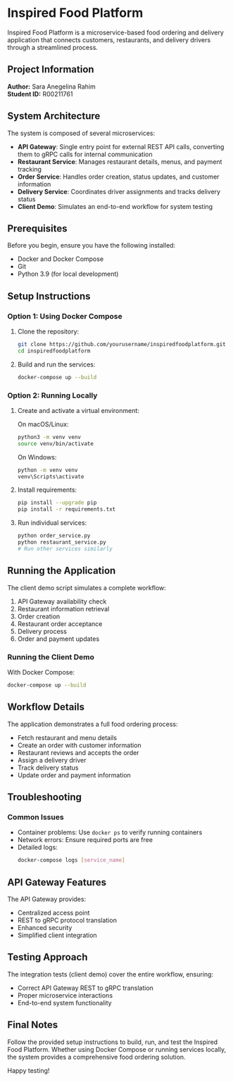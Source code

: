 # Inspired Food Platform

Inspired Food Platform is a microservice-based food ordering and delivery application that connects customers, restaurants, and delivery drivers through a streamlined process.

## Project Information

**Author:** Sara Anegelina Rahim  
**Student ID:** R00211761

## System Architecture

The system is composed of several microservices:
- **API Gateway**: Single entry point for external REST API calls, converting them to gRPC calls for internal communication
- **Restaurant Service**: Manages restaurant details, menus, and payment tracking
- **Order Service**: Handles order creation, status updates, and customer information
- **Delivery Service**: Coordinates driver assignments and tracks delivery status
- **Client Demo**: Simulates an end-to-end workflow for system testing

## Prerequisites

Before you begin, ensure you have the following installed:
- Docker and Docker Compose
- Git
- Python 3.9 (for local development)

## Setup Instructions

### Option 1: Using Docker Compose

1. Clone the repository:
   ```bash
   git clone https://github.com/yourusername/inspiredfoodplatform.git
   cd inspiredfoodplatform
   ```

2. Build and run the services:
   ```bash
   docker-compose up --build
   ```

### Option 2: Running Locally

1. Create and activate a virtual environment:

   On macOS/Linux:
   ```bash
   python3 -m venv venv
   source venv/bin/activate
   ```

   On Windows:
   ```bash
   python -m venv venv
   venv\Scripts\activate
   ```

2. Install requirements:
   ```bash
   pip install --upgrade pip
   pip install -r requirements.txt
   ```

3. Run individual services:
   ```bash
   python order_service.py
   python restaurant_service.py
   # Run other services similarly
   ```

## Running the Application

The client demo script simulates a complete workflow:
1. API Gateway availability check
2. Restaurant information retrieval
3. Order creation
4. Restaurant order acceptance
5. Delivery process
6. Order and payment updates

### Running the Client Demo

With Docker Compose:
```bash
docker-compose up --build
```

## Workflow Details

The application demonstrates a full food ordering process:
- Fetch restaurant and menu details
- Create an order with customer information
- Restaurant reviews and accepts the order
- Assign a delivery driver
- Track delivery status
- Update order and payment information

## Troubleshooting

### Common Issues
- Container problems: Use `docker ps` to verify running containers
- Network errors: Ensure required ports are free
- Detailed logs: 
  ```bash
  docker-compose logs [service_name]
  ```

## API Gateway Features

The API Gateway provides:
- Centralized access point
- REST to gRPC protocol translation
- Enhanced security
- Simplified client integration

## Testing Approach

The integration tests (client demo) cover the entire workflow, ensuring:
- Correct API Gateway REST to gRPC translation
- Proper microservice interactions
- End-to-end system functionality

## Final Notes

Follow the provided setup instructions to build, run, and test the Inspired Food Platform. Whether using Docker Compose or running services locally, the system provides a comprehensive food ordering solution.

Happy testing!